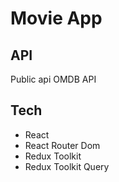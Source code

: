 # Movie App

## API

Public api OMDB API

## Tech

- React
- React Router Dom
- Redux Toolkit
- Redux Toolkit Query
